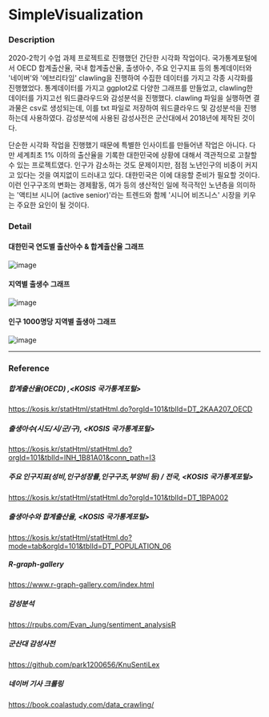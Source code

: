 # SimpleVisualization

### Description


2020-2학기 수업 과제 프로젝트로 진행했던 간단한 시각화 작업이다. 국가통계포털에서 OECD 합계출산율, 국내 합계출산율, 출생아수, 주요 인구지표 등의 통계데이터와 '네이버'와 '에브리타임' clawling을 진행하여 수집한 데이터를 가지고 각종 시각화를 진행했었다. 통계데이터를 가지고 ggplot2로 다양한 그래프를 만들었고, clawling한 데이터를 가지고선 워드클라우드와 감성분석을 진행했다. clawling 파일을 실행하면 결과물은 csv로 생성되는데, 이를 txt 파일로 저장하여 워드클라우드 및 감성분석을 진행하는데 사용하였다. 감성분석에 사용된 감성사전은 군산대에서 2018년에 제작된 것이다.

단순한 시각화 작업을 진행했기 때문에 특별한 인사이트를 만들어낸 작업은 아니다. 다만 세계최초 1% 이하의 출산율을 기록한 대한민국에 상황에 대해서 객관적으로 고찰할 수 있는 프로젝트였다. 인구가 감소하는 것도 문제이지만, 점점 노년인구의 비중이 커지고 있다는 것을 여지없이 드러내고 있다. 대한민국은 이에 대응할 준비가 필요할 것이다. 이런 인구구조의 변화는 경제활동, 여가 등의 생산적인 일에 적극적인 노년층을 의미하는 '액티브 시니어 (active senior)'라는 트렌드와 함께 '시니어 비즈니스' 시장을 키우는 주요한 요인이 될 것이다.



### Detail


#### 대한민국 연도별 출산아수 & 합계출산율 그래프
![image](https://user-images.githubusercontent.com/55008408/114946482-37912f00-9e86-11eb-9fc8-09596182a9ac.png)

#### 지역별 출생수 그래프
![image](https://user-images.githubusercontent.com/55008408/114946553-60b1bf80-9e86-11eb-8bf5-972673858cb8.png)

#### 인구 1000명당 지역별 출생아 그래프
![image](https://user-images.githubusercontent.com/55008408/114946691-a1113d80-9e86-11eb-967f-5cad21b62d8a.png)


<hr>

### Reference


##### 합계출산율(OECD) ,<KOSIS 국가통계포털>
https://kosis.kr/statHtml/statHtml.do?orgId=101&tblId=DT_2KAA207_OECD

##### 출생아수(시도/시/군/구), <KOSIS 국가통계포털>
https://kosis.kr/statHtml/statHtml.do?orgId=101&tblId=INH_1B81A01&conn_path=I3

##### 주요 인구지표(성비,인구성장률,인구구조,부양비 등) / 전국, <KOSIS 국가통계포털>
https://kosis.kr/statHtml/statHtml.do?orgId=101&tblId=DT_1BPA002

##### 출생아수와 합계출산율, <KOSIS 국가통계포털>
https://kosis.kr/statHtml/statHtml.do?mode=tab&orgId=101&tblId=DT_POPULATION_06

##### R-graph-gallery
https://www.r-graph-gallery.com/index.html

##### 감성분석
https://rpubs.com/Evan_Jung/sentiment_analysisR

##### 군산대 감성사전
https://github.com/park1200656/KnuSentiLex

##### 네이버 기사 크롤링 
https://book.coalastudy.com/data_crawling/


